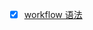 - [x] [workflow 语法](https://docs.github.com/en/actions/using-workflows/workflow-syntax-for-github-actions#on)  
